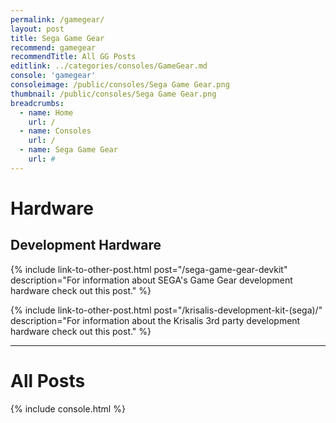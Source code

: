```yaml
---
permalink: /gamegear/
layout: post
title: Sega Game Gear
recommend: gamegear
recommendTitle: All GG Posts
editlink: ../categories/consoles/GameGear.md
console: 'gamegear'
consoleimage: /public/consoles/Sega Game Gear.png
thumbnail: /public/consoles/Sega Game Gear.png
breadcrumbs:
  - name: Home
    url: /
  - name: Consoles
    url: /
  - name: Sega Game Gear
    url: #
---
```


# Hardware

## Development Hardware
{% include link-to-other-post.html post="/sega-game-gear-devkit" description="For information about SEGA's Game Gear development hardware check out this post." %}

{% include link-to-other-post.html post="/krisalis-development-kit-(sega)/" description="For information about the Krisalis 3rd party development hardware check out this post." %}

---
# All Posts
<div>

{% include console.html %}
</div>

